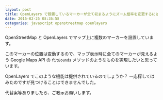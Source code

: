 ```yaml
---
layout: post
title: OpenLayers で設置しているマーカーが全て収まるようにズーム倍率を変更するには？
date: 2015-02-25 08:36:58
categories: javascript openstreetmap openlayers
---
```

<!-- {% raw %} -->
<p>OpenStreetMap と OpenLayers でマップ上に複数のマーカーを設置しています。</p>

<p>このマーカーの位置は変動するので、マップ表示時に全てのマーカーが見えるよう Google Maps API の <code>fitBounds</code> メソッドのようなものを実現したいと思っています。</p>

<p>OpenLayers でこのような機能は提供されているのでしょうか？ 一応探してはみたのですが見つけることはできませんでした。</p>

<p>代替案等ありましたら、ご教示お願いします。</p>
<!-- {% endraw %} -->
